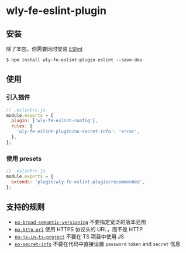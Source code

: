 <!--
 * @Author: wly19891018 wly574523605@163.com
 * @Date: 2024-02-18 18:53:56
 * @LastEditors: wly19891018 wly574523605@163.com
 * @LastEditTime: 2024-02-18 18:59:58
 * @FilePath: \前端编码规范⼯程化\plugin-demo\README.md
 * @Description: 自定义eslint插件
-->
# wly-fe-eslint-plugin

## 安装

除了本包，你需要同时安装 [ESlint](https://eslint.org/)

```shell
$ npm install wly-fe-eslint-plugin eslint --save-dev
```

## 使用

### 引入插件

```js
// .eslintrc.js
module.exports = {
  plugin: ['wly-fe-eslint-config'],
  rules: {
    'wly-fe-eslint-plugin/no-secret-info': 'error',
  },
};
```

### 使用 presets

```js
// .eslintrc.js
module.exports = {
  extends: 'plugin:wly-fe-eslint-plugin/recommended',
};
```

## 支持的规则

- [`no-broad-semantic-versioning`](https://wly19891018.github.io/fe-spec/plugin/no-broad-semantic-versioning.html) 不要指定宽泛的版本范围
- [`no-http-url`](https://wly19891018.github.io/fe-spec/plugin/no-http-url.html) 使用 HTTPS 协议头的 URL，而不是 HTTP
- [`no-js-in-ts-project`](https://wly19891018.github.io/fe-spec/plugin/no-js-in-ts-project.html) 不要在 TS 项目中使用 JS
- [`no-secret-info`](https://wly19891018.github.io/fe-spec/plugin/no-secret-info.html) 不要在代码中直接设置 `password` `token` and `secret` 信息
